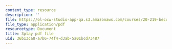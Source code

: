 ```yaml
---
content_type: resource
description: ''
file: https://ol-ocw-studio-app-qa.s3.amazonaws.com/courses/20-219-becoming-the-next-bill-nye-writing-and-hosting-the-educational-show-january-iap-2015/36b13ca8a7b674f4d3ab5a01bcd73487_TXkB42FCriU.pdf
file_type: application/pdf
resourcetype: Document
title: 3play pdf file
uid: 36b13ca8-a7b6-74f4-d3ab-5a01bcd73487
---
```

